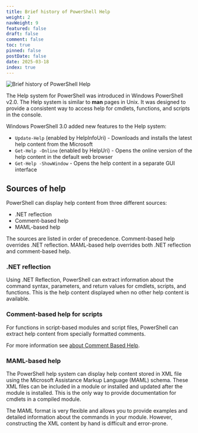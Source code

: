```yaml
---
title: Brief history of PowerShell Help
weight: 2
navWeight: 9
featured: false
draft: false
comment: false
toc: true
pinned: false
postDate: false
date: 2025-03-18
index: true
---
```

<!-- markdownlint-disable MD041 -->

![Brief history of PowerShell Help][01]

The Help system for PowerShell was introduced in Windows PowerShell v2.0. The Help system is similar
to **man** pages in Unix. It was designed to provide a consistent way to access help for cmdlets,
functions, and scripts in the console.

Windows PowerShell 3.0 added new features to the Help system:

- `Update-Help` (enabled by HelpInfoUri) - Downloads and installs the latest help content from the
  Microsoft
- `Get-Help -Online` (enabled by HelpUri) - Opens the online version of the help content in the
  default web browser
- `Get-Help -ShowWindow` - Opens the help content in a separate GUI interface

## Sources of help

PowerShell can display help content from three different sources:

- .NET reflection
- Comment-based help
- MAML-based help

The sources are listed in order of precedence. Comment-based help overrides .NET reflection.
MAML-based help overrides both .NET reflection and comment-based help.

### .NET reflection

Using .NET Reflection, PowerShell can extract information about the command syntax, parameters, and
return values for cmdlets, scripts, and functions. This is the help content displayed when no other
help content is available.

### Comment-based help for scripts

For functions in script-based modules and script files, PowerShell can extract help content from
specially formatted comments.

For more information see [about Comment Based Help][01].

### MAML-based help

The PowerShell help system can display help content stored in XML file using the Microsoft
Assistance Markup Language (MAML) schema. These XML files can be included in a module or installed
and updated after the module is installed. This is the only way to provide documentation for cmdlets
in a compiled module.

The MAML format is very flexible and allows you to provide examples and detailed information about
the commands in your module. However, constructing the XML content by hand is difficult and
error-prone.

<!-- link references -->
[01]: images/platypsv1/02-history.png
